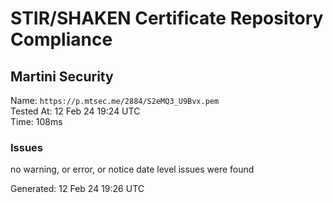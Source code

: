 # STIR/SHAKEN Certificate Repository Compliance

## Martini Security

Name: `https://p.mtsec.me/2884/S2eMQ3_U9Bvx.pem`\
Tested At: 12 Feb 24 19:24 UTC\
Time: 108ms

### Issues

no warning, or error, or notice date level issues were found

Generated: 12 Feb 24 19:26 UTC